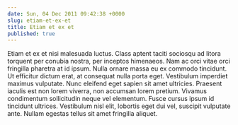 ```yaml
---
date: Sun, 04 Dec 2011 09:42:38 +0000
slug: etiam-et-ex-et
title: Etiam et ex et
published: true
---
```

Etiam et ex et nisi malesuada luctus. Class aptent taciti sociosqu ad litora torquent per conubia nostra, per inceptos himenaeos. Nam ac orci vitae orci fringilla pharetra at id ipsum. Nulla ornare massa eu ex commodo tincidunt. Ut efficitur dictum erat, at consequat nulla porta eget. Vestibulum imperdiet maximus vulputate. Nunc eleifend eget sapien sit amet ultricies. Praesent iaculis est non lorem viverra, non accumsan lorem pretium. Vivamus condimentum sollicitudin neque vel elementum. Fusce cursus ipsum id tincidunt ultrices. Vestibulum nisl elit, lobortis eget dui vel, suscipit vulputate ante. Nullam egestas tellus sit amet fringilla aliquet.
